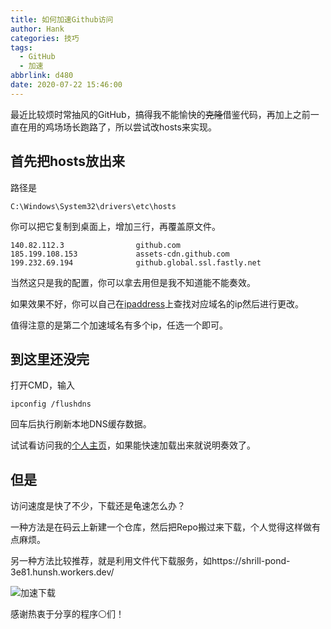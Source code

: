 ```yaml
---
title: 如何加速Github访问
author: Hank
categories: 技巧
tags:
  - GitHub
  - 加速
abbrlink: d480
date: 2020-07-22 15:46:00
---
```


最近比较烦时常抽风的GitHub，搞得我不能愉快的~~克隆~~借鉴代码，再加上之前一直在用的鸡场场长跑路了，所以尝试改hosts来实现。

## 首先把hosts放出来

路径是

```
C:\Windows\System32\drivers\etc\hosts
```

你可以把它复制到桌面上，增加三行，再覆盖原文件。

```
140.82.112.3                github.com
185.199.108.153             assets-cdn.github.com
199.232.69.194              github.global.ssl.fastly.net
```

当然这只是我的配置，你可以拿去用但是我不知道能不能奏效。

如果效果不好，你可以自己在[ipaddress](https://www.ipaddress.com/)上查找对应域名的ip然后进行更改。

值得注意的是第二个加速域名有多个ip，任选一个即可。

## 到这里还没完

打开CMD，输入

```
ipconfig /flushdns
```

回车后执行刷新本地DNS缓存数据。

试试看访问我的[个人主页](https://github.com/Cliccker)，如果能快速加载出来就说明奏效了。

## 但是

访问速度是快了不少，下载还是龟速怎么办？

一种方法是在码云上新建一个仓库，然后把Repo搬过来下载，个人觉得这样做有点麻烦。

另一种方法比较推荐，就是利用文件代下载服务，如https://shrill-pond-3e81.hunsh.workers.dev/

![加速下载](https://my-picbed.oss-cn-hangzhou.aliyuncs.com/img/20200722162047.png)

感谢热衷于分享的程序⚪们！